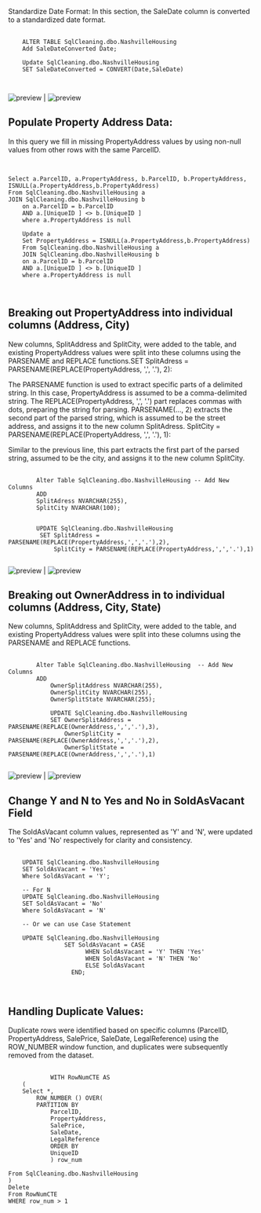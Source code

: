 
Standardize Date Format:
In this section, the SaleDate column is converted to a standardized date format.

<pre>
  <code>
    ALTER TABLE SqlCleaning.dbo.NashvilleHousing
    Add SaleDateConverted Date;

    Update SqlCleaning.dbo.NashvilleHousing
    SET SaleDateConverted = CONVERT(Date,SaleDate)

  </code>
</pre>
   ![preview](images/d1.png) | ![preview](images/sd2.png)


## Populate Property Address Data:
In this query we fill in missing PropertyAddress values by using non-null values from other rows with the same ParcelID.
<pre>
  <code>

Select a.ParcelID, a.PropertyAddress, b.ParcelID, b.PropertyAddress, ISNULL(a.PropertyAddress,b.PropertyAddress)
From SqlCleaning.dbo.NashvilleHousing a
JOIN SqlCleaning.dbo.NashvilleHousing b
	on a.ParcelID = b.ParcelID 
	AND a.[UniqueID ] <> b.[UniqueID ]
	where a.PropertyAddress is null

	Update a
	Set PropertyAddress = ISNULL(a.PropertyAddress,b.PropertyAddress)
	From SqlCleaning.dbo.NashvilleHousing a
	JOIN SqlCleaning.dbo.NashvilleHousing b
	on a.ParcelID = b.ParcelID 
	AND a.[UniqueID ] <> b.[UniqueID ]
	where a.PropertyAddress is null

  </code>
</pre>

## Breaking out PropertyAddress into individual columns (Address, City)
New columns, SplitAddress and SplitCity, were added to the table, and existing PropertyAddress values were split into these columns using the PARSENAME and REPLACE functions.SET SplitAdress = PARSENAME(REPLACE(PropertyAddress, ',', '.'), 2):

The PARSENAME function is used to extract specific parts of a delimited string. In this case, PropertyAddress is assumed to be a comma-delimited string.
The REPLACE(PropertyAddress, ',', '.') part replaces commas with dots, preparing the string for parsing.
PARSENAME(..., 2) extracts the second part of the parsed string, which is assumed to be the street address, and assigns it to the new column SplitAdress.
SplitCity = PARSENAME(REPLACE(PropertyAddress, ',', '.'), 1):

Similar to the previous line, this part extracts the first part of the parsed string, assumed to be the city, and assigns it to the new column SplitCity.

<pre>
	<code>
		Alter Table SqlCleaning.dbo.NashvilleHousing -- Add New Columns 
		ADD 
		SplitAdress	NVARCHAR(255),
		SplitCity NVARCHAR(100);


		UPDATE SqlCleaning.dbo.NashvilleHousing
		 SET SplitAdress = PARSENAME(REPLACE(PropertyAddress,',','.'),2),
			 SplitCity = PARSENAME(REPLACE(PropertyAddress,',','.'),1)
	</code>
</pre>
   ![preview](images/pad.png) | ![preview](images/pad2.png)
   
## Breaking out OwnerAddress in to individual columns (Address, City, State)
New columns, SplitAddress and SplitCity, were added to the table, and existing PropertyAddress values were split into these columns using the PARSENAME and REPLACE functions.
<pre>
	<code>
		Alter Table SqlCleaning.dbo.NashvilleHousing  -- Add New Columns 
		ADD 
			OwnerSplitAddress NVARCHAR(255),
			OwnerSplitCity NVARCHAR(255),
			OwnerSplitState NVARCHAR(255);

			UPDATE SqlCleaning.dbo.NashvilleHousing
			SET OwnerSplitAddress = PARSENAME(REPLACE(OwnerAddress,',','.'),3),
				OwnerSplitCity = PARSENAME(REPLACE(OwnerAddress,',','.'),2),
				OwnerSplitState = PARSENAME(REPLACE(OwnerAddress,',','.'),1)
	</code>
</pre>
![preview](images/oad.png) | ![preview](images/oad1.png)

## Change Y and N to Yes and No in SoldAsVacant Field
 The SoldAsVacant column values, represented as 'Y' and 'N', were updated to 'Yes' and 'No' respectively for clarity and consistency.
 <pre>
	<code>
	UPDATE SqlCleaning.dbo.NashvilleHousing
	SET SoldAsVacant = 'Yes'
	Where SoldAsVacant = 'Y';

	-- For N 
	UPDATE SqlCleaning.dbo.NashvilleHousing
	SET SoldAsVacant = 'No'
	Where SoldAsVacant = 'N'

	-- Or we can use Case Statement

	UPDATE SqlCleaning.dbo.NashvilleHousing
				SET SoldAsVacant = CASE 
                      WHEN SoldAsVacant = 'Y' THEN 'Yes'
                      WHEN SoldAsVacant = 'N' THEN 'No'
                      ELSE SoldAsVacant
                  END;
	 </code>
 </pre>
 
## Handling Duplicate Values:
Duplicate rows were identified based on specific columns (ParcelID, PropertyAddress, SalePrice, SaleDate, LegalReference) using the ROW_NUMBER window function, and duplicates were subsequently removed from the dataset.
<pre>
	<code>
			WITH RowNumCTE AS
	(
	Select *,
		ROW_NUMBER () OVER(
		PARTITION BY
			ParcelID,
			PropertyAddress,
			SalePrice,
			SaleDate,
			LegalReference
			ORDER BY
			UniqueID
			) row_num

From SqlCleaning.dbo.NashvilleHousing
)
Delete 
From RowNumCTE
WHERE row_num > 1
	</code>
</pre>
